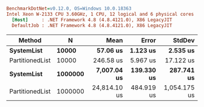 ``` ini

BenchmarkDotNet=v0.12.0, OS=Windows 10.0.18363
Intel Xeon W-2133 CPU 3.60GHz, 1 CPU, 12 logical and 6 physical cores
  [Host]     : .NET Framework 4.8 (4.8.4121.0), X86 LegacyJIT
  DefaultJob : .NET Framework 4.8 (4.8.4121.0), X86 LegacyJIT


```
|          Method |       N |         Mean |      Error |       StdDev |
|---------------- |-------- |-------------:|-----------:|-------------:|
|      **SystemList** |   **10000** |     **57.06 us** |   **1.123 us** |     **2.535 us** |
| PartitionedList |   10000 |    246.58 us |   5.967 us |    17.122 us |
|      **SystemList** | **1000000** |  **7,007.04 us** | **139.330 us** |   **287.741 us** |
| PartitionedList | 1000000 | 24,814.10 us | 484.919 us | 1,054.175 us |

